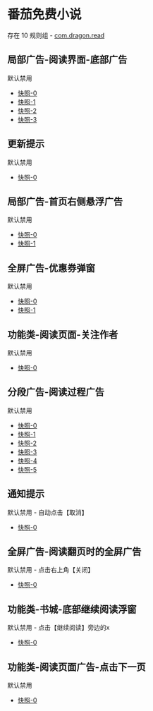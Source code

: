# 番茄免费小说

存在 10 规则组 - [com.dragon.read](/src/apps/com.dragon.read.ts)

## 局部广告-阅读界面-底部广告

默认禁用

- [快照-0](https://i.gkd.li/import/12908734)
- [快照-1](https://i.gkd.li/import/12716444)
- [快照-2](https://i.gkd.li/import/13062909)
- [快照-3](https://i.gkd.li/import/13520314)

## 更新提示

默认禁用

- [快照-0](https://i.gkd.li/import/12716477)

## 局部广告-首页右侧悬浮广告

默认禁用

- [快照-0](https://i.gkd.li/import/12716506)
- [快照-1](https://i.gkd.li/import/13318796)

## 全屏广告-优惠券弹窗

默认禁用

- [快照-0](https://i.gkd.li/import/12910159)
- [快照-1](https://i.gkd.li/import/12878266)

## 功能类-阅读页面-关注作者

默认禁用

- [快照-0](https://i.gkd.li/import/13399505)

## 分段广告-阅读过程广告

默认禁用

- [快照-0](https://i.gkd.li/import/13520160)
- [快照-1](https://i.gkd.li/import/13843155)
- [快照-2](https://i.gkd.li/import/13816453)
- [快照-3](https://i.gkd.li/import/13520219)
- [快照-4](https://i.gkd.li/import/13674550)
- [快照-5](https://i.gkd.li/import/13816454)

## 通知提示

默认禁用 - 自动点击【取消】

- [快照-0](https://i.gkd.li/import/12716592)

## 全屏广告-阅读翻页时的全屏广告

默认禁用 - 点击右上角【关闭】

- [快照-0](https://i.gkd.li/import/13191156)

## 功能类-书城-底部继续阅读浮窗

默认禁用 - 点击【继续阅读】旁边的x

- [快照-0](https://i.gkd.li/import/14031943)

## 功能类-阅读页面广告-点击下一页

默认禁用

- [快照-0](https://i.gkd.li/import/13674556)
